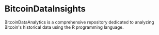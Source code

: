 # BitcoinDataInsights
BitcoinDataAnalytics is a comprehensive repository dedicated to analyzing Bitcoin's historical data using the R programming language.
